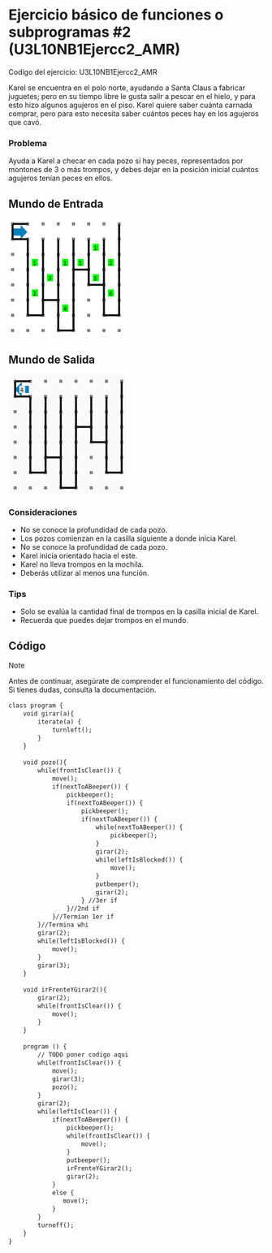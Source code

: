 # Ejercicio básico de funciones o subprogramas #2 (U3L10NB1Ejercc2_AMR)

Codigo del ejercicio: U3L10NB1Ejercc2_AMR

Karel se encuentra en el polo norte, ayudando a Santa Claus a fabricar juguetes; pero en su tiempo libre le gusta salir a pescar en el hielo, y para esto hizo algunos agujeros en el piso. Karel quiere saber cuánta carnada comprar, pero para esto necesita saber cuántos peces hay en los agujeros que cavó.

### Problema

Ayuda a Karel a checar en cada pozo si hay peces, representados por montones de 3 o más trompos, y debes dejar en la posición inicial cuántos agujeros tenían peces en ellos.

## Mundo de Entrada

![L10Ej2ME.png](L10Ej2ME.png?raw=true)

## Mundo de Salida

![L10Ej2MS.png](L10Ej2MS.png?raw=true)

### Consideraciones

- No se conoce la profundidad de cada pozo.
- Los pozos comienzan en la casilla siguiente a donde inicia Karel.
- No se conoce la profundidad de cada pozo.
- Karel inicia orientado hacia el este.
- Karel no lleva trompos en la mochila.
- Deberás utilizar al menos una función.

### Tips

- Solo se evalúa la cantidad final de trompos en la casilla inicial de Karel.
- Recuerda que puedes dejar trompos en el mundo.

## Código

> [!NOTE]  
> Antes de continuar, asegúrate de comprender el funcionamiento del código.  
> Si tienes dudas, consulta la documentación.

```
class program {
    void girar(a){
        iterate(a) {
            turnleft();
        }
    }

    void pozo(){
        while(frontIsClear()) {
            move();
            if(nextToABeeper()) {
                pickbeeper();
                if(nextToABeeper()) {
                    pickbeeper();
                    if(nextToABeeper()) {
                        while(nextToABeeper()) {
                            pickbeeper();
                        }
                        girar(2);
                        while(leftIsBlocked()) {
                            move();
                        }
                        putbeeper();
                        girar(2);
                    } //3er if
                }//2nd if
            }//Termian 1er if
        }//Termina whi
        girar(2);
        while(leftIsBlocked()) {
            move();
        }
        girar(3);
    }

    void irFrenteYGirar2(){
        girar(2);
        while(frontIsClear()) {
            move();
        }
    }

    program () {
        // TODO poner codigo aqui
        while(frontIsClear()) {
            move();
            girar(3);
            pozo();
        }
        girar(2);
        while(leftIsClear()) {
            if(nextToABeeper()) {
                pickbeeper();
                while(frontIsClear()) {
                    move();
                }
                putbeeper();
                irFrenteYGirar2();
                girar(2);
            }
            else {
               move();
            }
        }
        turnoff();
    }
}
```
